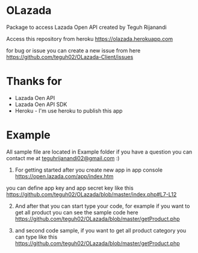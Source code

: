 # OLazada
Package to access Lazada Open API created by Teguh Rijanandi

Access this repository from heroku
https://olazada.herokuapp.com

for bug or issue you can create a new issue from here
https://github.com/teguh02/OLazada-Client/issues

# Thanks for
<ul>
    <li>Lazada Oen API</li>
    <li>Lazada Oen API SDK</li>
    <li>Heroku - I'm use heroku to publish this app</li>
</ul>

# Example
All sample file are located in Example folder if you have a question you can contact me at teguhrijanandi02@gmail.com :)


1. For getting started after you create new app in app console
https://open.lazada.com/app/index.htm

you can define app key and app secret key like this
https://github.com/teguh02/OLazada/blob/master/index.php#L7-L12

2. And after that you can start type your code, for example if you want to get all product you can see the sample code here
https://github.com/teguh02/OLazada/blob/master/getProduct.php

3. and second code sample, if you want to get all product category you can type like this
https://github.com/teguh02/OLazada/blob/master/getProduct.php